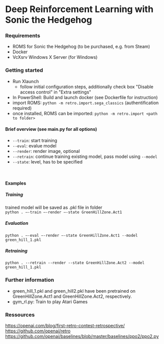﻿# Deep Reinforcement Learning with Sonic the Hedgehog

### Requirements
* ROMS for Sonic the Hedgehog (to be purchased, e.g. from Steam) 
* Docker 
* VcXsrv Windows X Server (for Windows)


### Getting started
* Run Xlaunch 
  * follow initial configuration steps, additionally check box "Disable access control" in "Extra settings"
* In PowerShell: Build and launch docker (see Dockerfile for instruction)  
* import ROMS: `python -m retro.import.sega_classics` (authentification required)
* once installed, ROMS can be imported: `python -m retro.import <path to folder>`

#### Brief overview (see __main__.py for all options) 
* `--train`: start training
* `--eval`: evalue model
* `--render`: render image, optional 
* `--retrain`: continue training existing model, pass model using `--model`
* `--state`: level, has to be specified
<br>

#### Examples 
##### Training 
trained model will be saved as .pkl file in folder <br>
`python . –-train –-render –-state GreenHillZone.Act1`

##### Evaluation
`python . –-eval –-render –-state GreenHillZone.Act1 --model green_hill_1.pkl`

##### Retraining
`python . --retrain --render --state GreenHillZone.Act2 --model green_hill_1.pkl`



### Further information
* green_hill_1.pkl and green_hill2.pkl have been pretrained on GreenHillZone.Act1 and GreenHillZone.Act2, respectively. 
* gym_rl.py: Train to play Atari Games 



### Ressources
https://openai.com/blog/first-retro-contest-retrospective/
https://github.com/openai/retro
https://github.com/openai/baselines/blob/master/baselines/ppo2/ppo2.py

